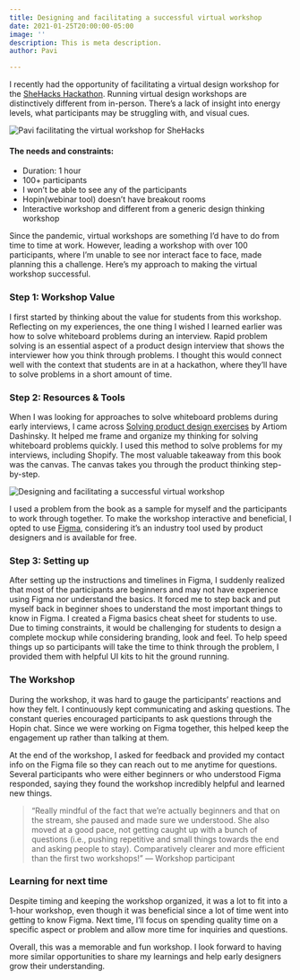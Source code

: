```yaml
---
title: Designing and facilitating a successful virtual workshop
date: 2021-01-25T20:00:00-05:00
image: ''
description: This is meta description.
author: Pavi

---
```

I recently had the opportunity of facilitating a virtual design workshop for the [SheHacks Hackathon](https://shehacks.ca/). Running virtual design workshops are distinctively different from in-person. There’s a lack of insight into energy levels, what participants may be struggling with, and visual cues.

![](https://cdn-images-1.medium.com/max/1600/1*gWunGSQZxfROumz4IowQ4g.png "Pavi facilitating the virtual workshop for SheHacks")

#### The needs and constraints:

* Duration: 1 hour
* 100+ participants
* I won’t be able to see any of the participants
* Hopin(webinar tool) doesn’t have breakout rooms
* Interactive workshop and different from a generic design thinking workshop

Since the pandemic, virtual workshops are something I’d have to do from time to time at work. However, leading a workshop with over 100 participants, where I’m unable to see nor interact face to face, made planning this a challenge. Here’s my approach to making the virtual workshop successful.

### Step 1: Workshop Value

I first started by thinking about the value for students from this workshop. Reflecting on my experiences, the one thing I wished I learned earlier was how to solve whiteboard problems during an interview. Rapid problem solving is an essential aspect of a product design interview that shows the interviewer how you think through problems. I thought this would connect well with the context that students are in at a hackathon, where they’ll have to solve problems in a short amount of time.

### Step 2: Resources & Tools

When I was looking for approaches to solve whiteboard problems during early interviews, I came across [Solving product design exercises](https://productdesigninterview.com/) by Artiom Dashinsky. It helped me frame and organize my thinking for solving whiteboard problems quickly. I used this method to solve problems for my interviews, including Shopify. The most valuable takeaway from this book was the canvas. The canvas takes you through the product thinking step-by-step.

![Designing and facilitating a successful virtual workshop](/images/canvas.png "Designing and facilitating a successful virtual workshop")

I used a problem from the book as a sample for myself and the participants to work through together. To make the workshop interactive and beneficial, I opted to use [Figma](https://www.figma.com/), considering it’s an industry tool used by product designers and is available for free.

### Step 3: Setting up

After setting up the instructions and timelines in Figma, I suddenly realized that most of the participants are beginners and may not have experience using Figma nor understand the basics. It forced me to step back and put myself back in beginner shoes to understand the most important things to know in Figma. I created a Figma basics cheat sheet for students to use. Due to timing constraints, it would be challenging for students to design a complete mockup while considering branding, look and feel. To help speed things up so participants will take the time to think through the problem, I provided them with helpful UI kits to hit the ground running.

### The Workshop

During the workshop, it was hard to gauge the participants’ reactions and how they felt. I continuously kept communicating and asking questions. The constant queries encouraged participants to ask questions through the Hopin chat. Since we were working on Figma together, this helped keep the engagement up rather than talking at them.

At the end of the workshop, I asked for feedback and provided my contact info on the Figma file so they can reach out to me anytime for questions. Several participants who were either beginners or who understood Figma responded, saying they found the workshop incredibly helpful and learned new things.

> “Really mindful of the fact that we’re actually beginners and that on the stream, she paused and made sure we understood. She also moved at a good pace, not getting caught up with a bunch of questions (i.e., pushing repetitive and small things towards the end and asking people to stay). Comparatively clearer and more efficient than the first two workshops!” — Workshop participant

### Learning for next time

Despite timing and keeping the workshop organized, it was a lot to fit into a 1-hour workshop, even though it was beneficial since a lot of time went into getting to know Figma. Next time, I’ll focus on spending quality time on a specific aspect or problem and allow more time for inquiries and questions.

Overall, this was a memorable and fun workshop. I look forward to having more similar opportunities to share my learnings and help early designers grow their understanding.